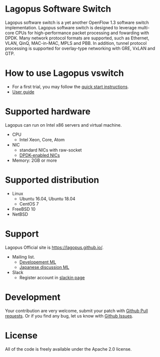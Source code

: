 Lagopus Software Switch
==========================

Lagopus software switch is a yet another OpenFlow 1.3 software switch implementation.
Lagopus software switch is designed to leverage multi-core CPUs for high-performance packet processing and fowarding with DPDK.
Many network protocol formats are supported, such as Ethernet, VLAN, QinQ, MAC-in-MAC, MPLS and PBB. In addition, tunnel protocol processing is supported for overlay-type networking with GRE, VxLAN and GTP.

How to use Lagopus vswitch
==========================

- For a first trial, you may follow the [quick start instructions](QUICKSTART.md).
- [User guide](http://lagopus.github.io/lagopus-book/en/html/)

Supported hardware
==========================
Lagopus can run on Intel x86 servers and virtual machine.

- CPU
  - Intel Xeon, Core, Atom
- NIC
  - standard NICs with raw-socket
  - [DPDK-enabled NICs](http://dpdk.org/doc/nics)
- Memory: 2GB or more

Supported distribution
===============================
- Linux
  - Ubuntu 16.04, Ubuntu 18.04
  - CentOS 7
- FreeBSD 10
- NetBSD

Support
==========================
Lagopus Official site is <https://lagopus.github.io/>.

- Mailing list.
    - [Developement ML](https://lists.sourceforge.net/lists/listinfo/lagopus-devel)
    - [Japanese discussion ML](https://lists.sourceforge.net/lists/listinfo/lagopus-jp-discuss)
- Slack
    - Register account in [slackin page](https://lagopus-project-slack.herokuapp.com/)

Development
==========================

Your contribution are very welcome, submit your patch with
[Github Pull requests](https://github.com/lagopus/lagopus/pulls).
Or if you find any bug, let us know with [Github Issues](https://github.com/lagopus/lagopus/issues).

License
==========================
All of the code is freely available under the Apache 2.0 license.
